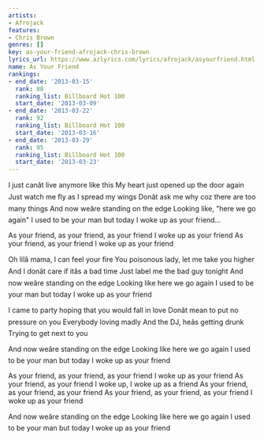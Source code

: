 ```yaml
---
artists:
- Afrojack
features:
- Chris Brown
genres: []
key: as-your-friend-afrojack-chris-brown
lyrics_url: https://www.azlyrics.com/lyrics/afrojack/asyourfriend.html
name: As Your Friend
rankings:
- end_date: '2013-03-15'
  rank: 88
  ranking_list: Billboard Hot 100
  start_date: '2013-03-09'
- end_date: '2013-03-22'
  rank: 92
  ranking_list: Billboard Hot 100
  start_date: '2013-03-16'
- end_date: '2013-03-29'
  rank: 95
  ranking_list: Billboard Hot 100
  start_date: '2013-03-23'
---
```



I just canât live anymore like this
My heart just opened up the door again
Just watch me fly as I spread my wings
Donât ask me why coz there are too many things
And now weâre standing on the edge
Looking like, "here we go again"
I used to be your man but today
I woke up as your friend...


As your friend, as your friend, as your friend
I woke up as your friend
As your friend, as your friend
I woke up as your friend



Oh lilâ mama, I can feel your fire
You poisonous lady, let me take you higher
And I donât care if itâs a bad time
Just label me the bad guy tonight
And now weâre standing on the edge
Looking like here we go again
I used to be your man but today
I woke up as your friend



I came to party hoping that you would fall in love
Donât mean to put no pressure on you
Everybody loving madly
And the DJ, heâs getting drunk
Trying to get next to you

And now weâre standing on the edge
Looking like here we go again
I used to be your man but today
I woke up as your friend


As your friend, as your friend, as your friend
I woke up as your friend
As your friend, as your friend
I woke up, I woke up as a friend
As your friend, as your friend, as your friend
As your friend, as your friend, as your friend
I woke up as your friend



And now weâre standing on the edge
Looking like here we go again
I used to be your man but today
I woke up as your friend





